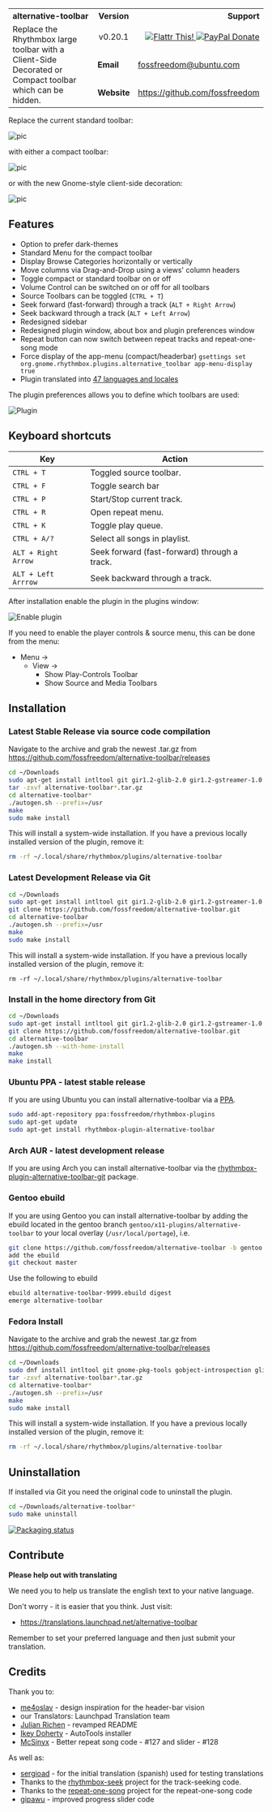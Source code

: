 <table width="100%">
	<tr>
		<th align="left" width="60%">
			alternative-toolbar
		</th>
		<th width="10%">
			Version
		</th>
		<th align="right" width="30%">
			Support
		</th>
	</tr>
	<tr>
	    <td width="60%" rowspan="3">
	        Replace the Rhythmbox large toolbar with a Client-Side Decorated or Compact toolbar which can be hidden.
	    </td>
		<td align="center" width="10%">
			v0.20.1
		</td>
		<td align="right" width="30%">
		    <a href="http://flattr.com/thing/1811704/" title="fossfreedom">
		        <img alt="Flattr This!" src="http://api.flattr.com/button/button-compact-static-100x17.png" />
		    </a>
		    <a href="https://www.paypal.com/cgi-bin/webscr?cmd=_s-xclick&hosted_button_id=KBV682WJ3BDGL" title="PayPal Donate">
		        <img alt="PayPal Donate" src="https://www.paypalobjects.com/en_GB/i/btn/btn_donate_SM.gif" />
		    </a>
		</td>
	</tr>
	<tr>
	    <td><b>Email</b></td>
	    <td><a href="mailto:fossfreedom@ubuntu.com">fossfreedom@ubuntu.com</a></td>
	</tr>
	<tr>
	    <td><b>Website</b></td>
	    <td><a href="https://github.com/fossfreedom">https://github.com/fossfreedom</a></td>
		</td>
	</tr>
</table>

Replace the current standard toolbar:

![pic](http://i.imgur.com/9FjnAd5.png)

with either a compact toolbar:

![pic](http://i.imgur.com/5XqQKcG.png)

or with the new Gnome-style client-side decoration:

![pic](http://i.imgur.com/rMkxjxw.png)


## Features

 - Option to prefer dark-themes
 - Standard Menu for the compact toolbar
 - Display Browse Categories horizontally or vertically
 - Move columns via Drag-and-Drop using a views' column headers
 - Toggle compact or standard toolbar on or off
 - Volume Control can be switched on or off for all toolbars
 - Source Toolbars can be toggled (`CTRL + T`)
 - Seek forward (fast-forward) through a track (`ALT + Right Arrow`)
 - Seek backward through a track (`ALT + Left Arrow`)
 - Redesigned sidebar
 - Redesigned plugin window, about box and plugin preferences window
 - Repeat button can now switch between repeat tracks and repeat-one-song mode
 - Force display of the app-menu (compact/headerbar)
   `gsettings set org.gnome.rhythmbox.plugins.alternative_toolbar
  app-menu-display true`
 - Plugin translated into [47 languages and locales](https://translations.launchpad.net/alternative-toolbar)

The plugin preferences allows you to define which toolbars are used:

![Plugin](http://i.imgur.com/4Qy4fxQ.png")

## Keyboard shortcuts

| Key                 | Action                                       |
|---------------------|----------------------------------------------|
| `CTRL + T`          | Toggled source toolbar.                      |
| `CTRL + F`          | Toggle search bar                            |
| `CTRL + P`          | Start/Stop current track.                    |
| `CTRL + R`          | Open repeat menu.                            |
| `CTRL + K`          | Toggle play queue.                           |
| `CTRL + A/?`        | Select all songs in playlist.                |
| `ALT + Right Arrow` | Seek forward (fast-forward) through a track. |
| `ALT + Left Arrrow` | Seek backward through a track.               |

After installation enable the plugin in the plugins window:

![Enable plugin](http://i.imgur.com/UUzyfhH.png)


If you need to enable the player controls & source menu, this can be done from the menu:

 - Menu ->
   - View ->
     - Show Play-Controls Toolbar
     - Show Source and Media Toolbars

## Installation

### Latest Stable Release via source code compilation

Navigate to the archive and grab the newest .tar.gz from
https://github.com/fossfreedom/alternative-toolbar/releases

```bash
cd ~/Downloads
sudo apt-get install intltool git gir1.2-glib-2.0 gir1.2-gstreamer-1.0 gir1.2-gtk-3.0 gir1.2-peas-1.0 gir1.2-rb-3.0 gnome-pkg-tools gobject-introspection libglib2.0-dev pkg-config python3-gi python3
tar -zxvf alternative-toolbar*.tar.gz
cd alternative-toolbar*
./autogen.sh --prefix=/usr
make
sudo make install
```

This will install a system-wide installation.  If you have a previous locally installed
version of the plugin, remove it:

```bash
rm -rf ~/.local/share/rhythmbox/plugins/alternative-toolbar
```

### Latest Development Release via Git

```bash
cd ~/Downloads
sudo apt-get install intltool git gir1.2-glib-2.0 gir1.2-gstreamer-1.0 gir1.2-gtk-3.0 gir1.2-peas-1.0 gir1.2-rb-3.0 gnome-pkg-tools gobject-introspection libglib2.0-dev pkg-config python3-gi python3
git clone https://github.com/fossfreedom/alternative-toolbar.git
cd alternative-toolbar
./autogen.sh --prefix=/usr
make
sudo make install
```

This will install a system-wide installation.  If you have a previous locally installed
version of the plugin, remove it:

```
rm -rf ~/.local/share/rhythmbox/plugins/alternative-toolbar
```

### Install in the home directory from Git

```bash
cd ~/Downloads
sudo apt-get install intltool git gir1.2-glib-2.0 gir1.2-gstreamer-1.0 gir1.2-gtk-3.0 gir1.2-peas-1.0 gir1.2-rb-3.0 gnome-pkg-tools gobject-introspection libglib2.0-dev pkg-config python3-gi python3
git clone https://github.com/fossfreedom/alternative-toolbar.git
cd alternative-toolbar
./autogen.sh --with-home-install
make
make install
```

### Ubuntu PPA - latest stable release

If you are using Ubuntu you can install alternative-toolbar via a
[PPA](https://launchpad.net/~fossfreedom/+archive/ubuntu/rhythmbox-plugins).

```bash
sudo add-apt-repository ppa:fossfreedom/rhythmbox-plugins
sudo apt-get update
sudo apt-get install rhythmbox-plugin-alternative-toolbar
```

### Arch AUR - latest development release

If you are using Arch you can install alternative-toolbar via the
[rhythmbox-plugin-alternative-toolbar-git](https://aur.archlinux.org/packages/rhythmbox-plugin-alternative-toolbar-git/) package.

### Gentoo ebuild

If you are using Gentoo you can install alternative-toolbar by adding the ebuild
located in the gentoo branch `gentoo/x11-plugins/alternative-toolbar`
to your local overlay (`/usr/local/portage`), i.e.

```bash
git clone https://github.com/fossfreedom/alternative-toolbar -b gentoo
add the ebuild
git checkout master
```

Use the following to ebuild

```bash
ebuild alternative-toolbar-9999.ebuild digest
emerge alternative-toolbar
```
### Fedora Install

Navigate to the archive and grab the newest .tar.gz from
https://github.com/fossfreedom/alternative-toolbar/releases

```bash
cd ~/Downloads
sudo dnf install intltool git gnome-pkg-tools gobject-introspection glib2-devel pkg-config python3-gobject python3
tar -zxvf alternative-toolbar*.tar.gz
cd alternative-toolbar*
./autogen.sh --prefix=/usr
make
sudo make install
```
This will install a system-wide installation.  If you have a previous locally installed
version of the plugin, remove it:

```bash
rm -rf ~/.local/share/rhythmbox/plugins/alternative-toolbar
```

## Uninstallation

If installed via Git you need the original code to uninstall the plugin.
```bash
cd ~/Downloads/alternative-toolbar*
sudo make uninstall
```

[![Packaging status](https://repology.org/badge/vertical-allrepos/rhythmbox:alternative-toolbar.svg)](https://repology.org/project/rhythmbox:alternative-toolbar/versions)

## Contribute

**Please help out with translating**

We need you to help us translate the english text to your native language.

Don't worry - it is easier that you think. Just visit:

 - https://translations.launchpad.net/alternative-toolbar

Remember to set your preferred language and then just submit your translation.

## Credits

Thank you to:

 - [me4oslav](https://github.com/me4oslav) - design inspiration for the header-bar vision
 - our Translators: Launchpad Translation team
 - [Julian Richen](https://github.com/julianrichen) - revamped README
 - [Ikey Doherty](https://github.com/ikeydoherty) - AutoTools installer
 - [McSinyx](https://github.com/McSinyx) - Better repeat song code - #127 and slider - #128

As well as:

 - [sergioad](https://github.com/sergioad) - for the initial translation (spanish) used for testing translations
 - Thanks to the [rhythmbox-seek](https://github.com/cgarvey/rhythmbox-seek) project for the track-seeking code.
 - Thanks to the [repeat-one-song](https://launchpad.net/repeat-one-song) project for the repeat-one-song code
 - [gipawu](https://github.com/gipawu) - improved progress slider code
